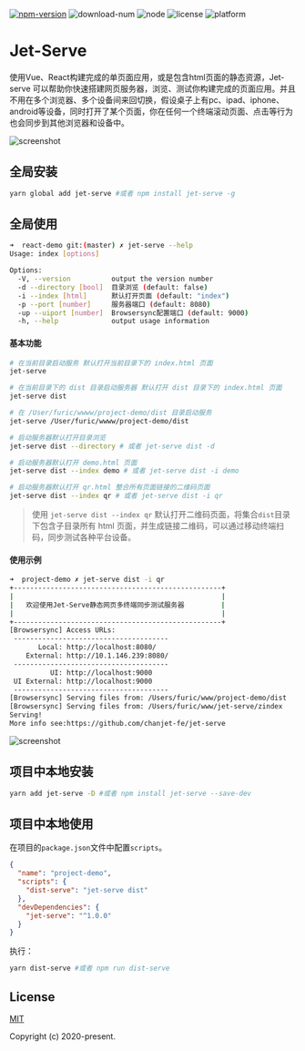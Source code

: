 <a href="https://www.npmjs.com/package/jet-serve"><img src="https://img.shields.io/npm/v/jet-serve.svg" alt="npm-version"></a> <img src="https://img.shields.io/npm/dm/jet-serve.svg" alt="download-num"> <img src="https://img.shields.io/badge/node-%3E=8.16.0-brightgreen.svg" alt="node"> <img src="https://img.shields.io/npm/l/jet-serve.svg" alt="license"> <img src="https://img.shields.io/badge/platform-MacOS%7CLinux%7CWindows-lightgrey.svg" alt="platform">
# Jet-Serve

使用Vue、React构建完成的单页面应用，或是包含html页面的静态资源，Jet-serve 可以帮助你快速搭建网页服务器，浏览、测试你构建完成的页面应用。并且不用在多个浏览器、多个设备间来回切换，假设桌子上有pc、ipad、iphone、android等设备，同时打开了某个页面，你在任何一个终端滚动页面、点击等行为也会同步到其他浏览器和设备中。

![screenshot](https://user-images.githubusercontent.com/9346030/72503942-d3914c80-3877-11ea-9581-7e6336d25eb8.png)

## 全局安装

```bash
yarn global add jet-serve #或者 npm install jet-serve -g
```

## 全局使用

```bash
➜  react-demo git:(master) ✗ jet-serve --help
Usage: index [options]

Options:
  -V, --version          output the version number
  -d --directory [bool]  目录浏览 (default: false)
  -i --index [html]      默认打开页面 (default: "index")
  -p --port [number]     服务器端口 (default: 8080)
  -up --uiport [number]  Browsersync配置端口 (default: 9000)
  -h, --help             output usage information
```

#### 基本功能

```bash
# 在当前目录启动服务 默认打开当前目录下的 index.html 页面
jet-serve

# 在当前目录下的 dist 目录启动服务器 默认打开 dist 目录下的 index.html 页面
jet-serve dist

# 在 /User/furic/wwww/project-demo/dist 目录启动服务
jet-serve /User/furic/wwww/project-demo/dist

# 启动服务器默认打开目录浏览
jet-serve dist --directory # 或者 jet-serve dist -d

# 启动服务器默认打开 demo.html 页面
jet-serve dist --index demo # 或者 jet-serve dist -i demo

# 启动服务器默认打开 qr.html 整合所有页面链接的二维码页面
jet-serve dist --index qr # 或者 jet-serve dist -i qr

```

> 使用 `jet-serve dist --index qr` 默认打开二维码页面，将集合`dist`目录下包含子目录所有 html 页面，并生成链接二维码，可以通过移动终端扫码，同步测试各种平台设备。

#### 使用示例

```bash
➜  project-demo ✗ jet-serve dist -i qr
+---------------------------------------------------+
|                                                   |
|   欢迎使用Jet-Serve静态网页多终端同步测试服务器         |
|                                                   |
+---------------------------------------------------+
[Browsersync] Access URLs:
 --------------------------------------
       Local: http://localhost:8080/
    External: http://10.1.146.239:8080/
 --------------------------------------
          UI: http://localhost:9000
 UI External: http://localhost:9000
 --------------------------------------
[Browsersync] Serving files from: /Users/furic/www/project-demo/dist
[Browsersync] Serving files from: /Users/furic/www/jet-serve/zindex
Serving!
More info see:https://github.com/chanjet-fe/jet-serve
```

![screenshot](https://user-images.githubusercontent.com/9346030/72503940-d3914c80-3877-11ea-931a-fcb7b6aa0b4f.png)

## 项目中本地安装

```bash
yarn add jet-serve -D #或者 npm install jet-serve --save-dev
```

## 项目中本地使用

在项目的`package.json`文件中配置`scripts`。

```json
{
  "name": "project-demo",
  "scripts": {
    "dist-serve": "jet-serve dist"
  },
  "devDependencies": {
    "jet-serve": "^1.0.0"
  }
}
```

执行：
```bash
yarn dist-serve #或者 npm run dist-serve
```

## License

[MIT](http://opensource.org/licenses/MIT)

Copyright (c) 2020-present.
